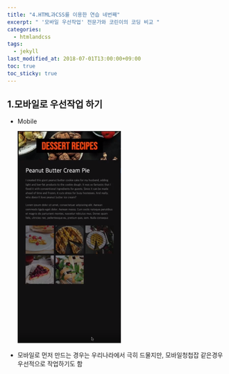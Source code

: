 ```yaml
---
title: "4.HTML과CSS를 이용한 연습 네번째"
excerpt: " '모바일 우선작업' 전문가와 코린이의 코딩 비교 "
categories:
  - htmlandcss
tags:
  - jekyll
last_modified_at: 2018-07-01T13:00:00+09:00
toc: true
toc_sticky: true
---
```


## 1.모바일로 우선작업 하기

- Mobile

  ![](/assets/images/practice/mobile/mobile2.PNG)

- 모바일로 먼저 만드는 경우는 우리나라에서 극히 드물지만, 모바일청첩잡 같은경우 우선적으로 작업하기도 함
